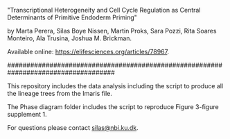 "Transcriptional Heterogeneity and Cell Cycle Regulation as Central Determinants of Primitive Endoderm Priming"

by Marta Perera, Silas Boye Nissen, Martin Proks, Sara Pozzi, Rita Soares Monteiro, Ala Trusina, Joshua M. Brickman.

Available online: https://elifesciences.org/articles/78967.

####################################################################################

This repository includes the data analysis including the script to produce all the lineage trees from the Imaris file.

The Phase diagram folder includes the script to reproduce Figure 3-figure supplement 1.

For questions please contact silas@nbi.ku.dk.
